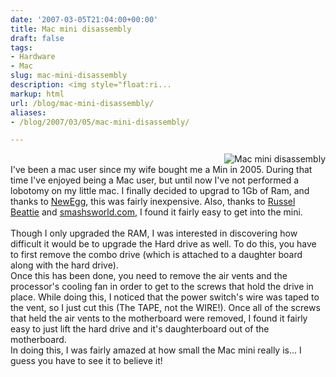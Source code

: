 ```yaml
---
date: '2007-03-05T21:04:00+00:00'
title: Mac mini disassembly
draft: false
tags:
- Hardware
- Mac
slug: mac-mini-disassembly
description: <img style="float:ri...
markup: html
url: /blog/mac-mini-disassembly/
aliases:
- /blog/2007/03/05/mac-mini-disassembly/

---
```


<img style="float:right" src="http://bradmontgomery.net/files/mini-disassembly.png" alt="Mac mini disassembly"/><br />I've been a mac user since my wife bought me a Min in 2005.  During that time I've enjoyed being a Mac user, but until now I've not performed a lobotomy on my little mac. I finally decided to upgrad to 1Gb of Ram, and thanks to <a href="http://www.newegg.com/product/product.asp?item=N82E16820161626">NewEgg</a>, this was fairly inexpensive.  Also, thanks to <a href="http://www.russellbeattie.com/notebook/1008276.html">Russel Beattie</a> and <a href="http://www.smashsworld.com/2005/01/taking-apart-mac-mini-how-to.php">smashsworld.com</a>, I found it fairly easy to get into the mini.<br /><br />Though I only upgraded the RAM, I was interested in discovering how difficult it would be to upgrade the Hard drive as well.  To do this, you have to first remove the combo  drive (which is attached to a daughter board along with the hard drive). <br /> Once this has been done, you need to remove the air vents and the processor's cooling fan in order to get to the screws that hold the drive in place. While doing this, I noticed that the power switch's wire was taped to the vent, so I just cut this (The TAPE, not the WIRE!).  Once all of the screws that held the air vents to the motherboard were removed, I found it fairly easy to just lift the hard drive and it's daughterboard out of the motherboard.<br />In doing this, I was fairly amazed at how small the Mac mini really is... I guess you have to see it to believe it!<div class="blogger-post-footer"><img width='1' height='1' src='https://blogger.googleusercontent.com/tracker/4123748873183487963-7591638465624679365?l=bradmontgomery.blogspot.com' alt='' /></div>